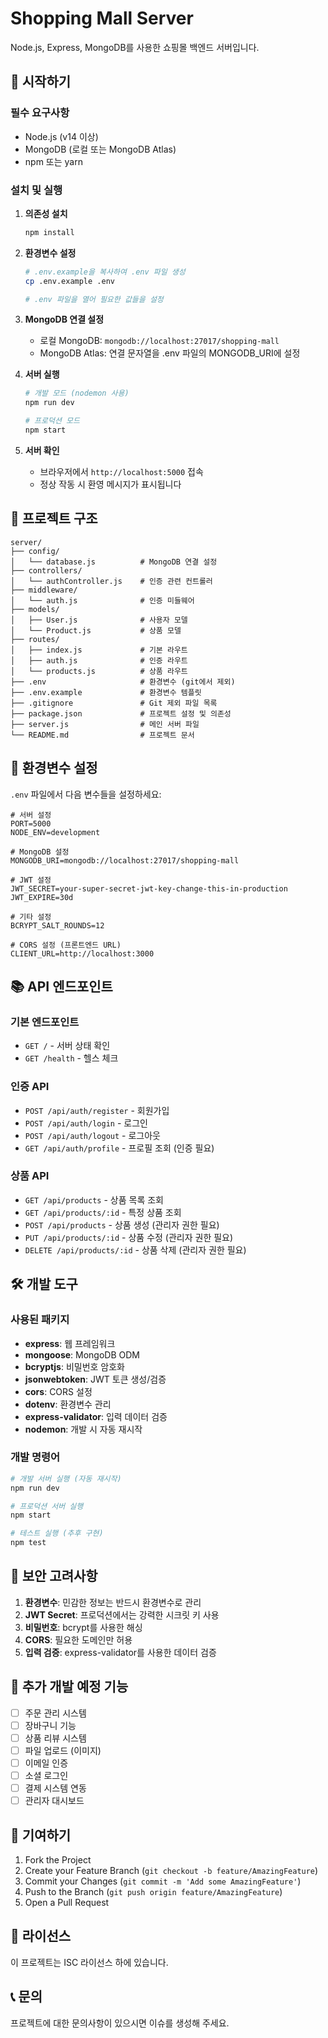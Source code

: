 # Shopping Mall Server

Node.js, Express, MongoDB를 사용한 쇼핑몰 백엔드 서버입니다.

## 🚀 시작하기

### 필수 요구사항

- Node.js (v14 이상)
- MongoDB (로컬 또는 MongoDB Atlas)
- npm 또는 yarn

### 설치 및 실행

1. **의존성 설치**
   ```bash
   npm install
   ```

2. **환경변수 설정**
   ```bash
   # .env.example을 복사하여 .env 파일 생성
   cp .env.example .env
   
   # .env 파일을 열어 필요한 값들을 설정
   ```

3. **MongoDB 연결 설정**
   - 로컬 MongoDB: `mongodb://localhost:27017/shopping-mall`
   - MongoDB Atlas: 연결 문자열을 .env 파일의 MONGODB_URI에 설정

4. **서버 실행**
   ```bash
   # 개발 모드 (nodemon 사용)
   npm run dev
   
   # 프로덕션 모드
   npm start
   ```

5. **서버 확인**
   - 브라우저에서 `http://localhost:5000` 접속
   - 정상 작동 시 환영 메시지가 표시됩니다

## 📁 프로젝트 구조

```
server/
├── config/
│   └── database.js          # MongoDB 연결 설정
├── controllers/
│   └── authController.js    # 인증 관련 컨트롤러
├── middleware/
│   └── auth.js              # 인증 미들웨어
├── models/
│   ├── User.js              # 사용자 모델
│   └── Product.js           # 상품 모델
├── routes/
│   ├── index.js             # 기본 라우트
│   ├── auth.js              # 인증 라우트
│   └── products.js          # 상품 라우트
├── .env                     # 환경변수 (git에서 제외)
├── .env.example             # 환경변수 템플릿
├── .gitignore               # Git 제외 파일 목록
├── package.json             # 프로젝트 설정 및 의존성
├── server.js                # 메인 서버 파일
└── README.md                # 프로젝트 문서
```

## 🔧 환경변수 설정

`.env` 파일에서 다음 변수들을 설정하세요:

```env
# 서버 설정
PORT=5000
NODE_ENV=development

# MongoDB 설정
MONGODB_URI=mongodb://localhost:27017/shopping-mall

# JWT 설정
JWT_SECRET=your-super-secret-jwt-key-change-this-in-production
JWT_EXPIRE=30d

# 기타 설정
BCRYPT_SALT_ROUNDS=12

# CORS 설정 (프론트엔드 URL)
CLIENT_URL=http://localhost:3000
```

## 📚 API 엔드포인트

### 기본 엔드포인트

- `GET /` - 서버 상태 확인
- `GET /health` - 헬스 체크

### 인증 API

- `POST /api/auth/register` - 회원가입
- `POST /api/auth/login` - 로그인
- `POST /api/auth/logout` - 로그아웃
- `GET /api/auth/profile` - 프로필 조회 (인증 필요)

### 상품 API

- `GET /api/products` - 상품 목록 조회
- `GET /api/products/:id` - 특정 상품 조회
- `POST /api/products` - 상품 생성 (관리자 권한 필요)
- `PUT /api/products/:id` - 상품 수정 (관리자 권한 필요)
- `DELETE /api/products/:id` - 상품 삭제 (관리자 권한 필요)

## 🛠️ 개발 도구

### 사용된 패키지

- **express**: 웹 프레임워크
- **mongoose**: MongoDB ODM
- **bcryptjs**: 비밀번호 암호화
- **jsonwebtoken**: JWT 토큰 생성/검증
- **cors**: CORS 설정
- **dotenv**: 환경변수 관리
- **express-validator**: 입력 데이터 검증
- **nodemon**: 개발 시 자동 재시작

### 개발 명령어

```bash
# 개발 서버 실행 (자동 재시작)
npm run dev

# 프로덕션 서버 실행
npm start

# 테스트 실행 (추후 구현)
npm test
```

## 🔐 보안 고려사항

1. **환경변수**: 민감한 정보는 반드시 환경변수로 관리
2. **JWT Secret**: 프로덕션에서는 강력한 시크릿 키 사용
3. **비밀번호**: bcrypt를 사용한 해싱
4. **CORS**: 필요한 도메인만 허용
5. **입력 검증**: express-validator를 사용한 데이터 검증

## 📝 추가 개발 예정 기능

- [ ] 주문 관리 시스템
- [ ] 장바구니 기능
- [ ] 상품 리뷰 시스템
- [ ] 파일 업로드 (이미지)
- [ ] 이메일 인증
- [ ] 소셜 로그인
- [ ] 결제 시스템 연동
- [ ] 관리자 대시보드

## 🤝 기여하기

1. Fork the Project
2. Create your Feature Branch (`git checkout -b feature/AmazingFeature`)
3. Commit your Changes (`git commit -m 'Add some AmazingFeature'`)
4. Push to the Branch (`git push origin feature/AmazingFeature`)
5. Open a Pull Request

## 📄 라이선스

이 프로젝트는 ISC 라이선스 하에 있습니다.

## 📞 문의

프로젝트에 대한 문의사항이 있으시면 이슈를 생성해 주세요.